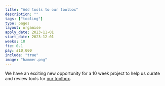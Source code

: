 ```yaml
---
title: "Add tools to our toolbox"
description: ""
tags: ["tooling"]
type: pages
layout: organise
apply_date: 2023-11-01
start_date: 2023-12-01
weeks: 10
fte: 0.1
pay: £10,000
include: "true"
image: "hammer.png"
---
```


We have an exciting new opportunity for a 10 week project to help us curate and review tools for [our toolbox](/toolbox).